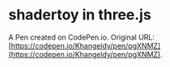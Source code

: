 # shadertoy in three.js

A Pen created on CodePen.io. Original URL: [https://codepen.io/Khangeldy/pen/pgXNMZ](https://codepen.io/Khangeldy/pen/pgXNMZ).


